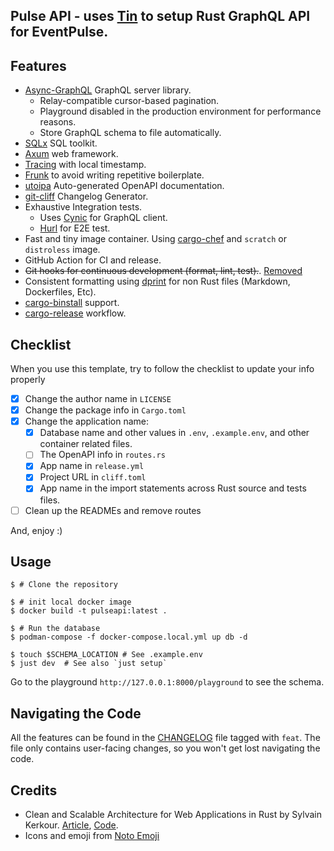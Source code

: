 ## Pulse API - uses [Tin](https://github.com/azzamsa/tin) to setup Rust GraphQL API for EventPulse.

## Features

- [Async-GraphQL](https://github.com/async-graphql/async-graphql) GraphQL server
  library.
  - Relay-compatible cursor-based pagination.
  - Playground disabled in the production environment for performance reasons.
  - Store GraphQL schema to file automatically.
- [SQLx](https://github.com/launchbadge/sqlx) SQL toolkit.
- [Axum](https://github.com/tokio-rs/axum) web framework.
- [Tracing](https://github.com/tokio-rs/tracing) with local timestamp.
- [Frunk](https://github.com/lloydmeta/frunk) to avoid writing repetitive
  boilerplate.
- [utoipa](https://github.com/juhaku/utoipa) Auto-generated OpenAPI
  documentation.
- [git-cliff](https://github.com/orhun/git-cliff) Changelog Generator.
- Exhaustive Integration tests.
  - Uses [Cynic](https://github.com/obmarg/cynic) for GraphQL client.
  - [Hurl](https://github.com/Orange-OpenSource/hurl) for E2E test.
- Fast and tiny image container. Using
  [cargo-chef](https://github.com/LukeMathWalker/cargo-chef) and `scratch` or
  `distroless` image.
- GitHub Action for CI and release.
- ~~Git hooks for continuous development (format, lint, test).~~.
  [Removed](https://github.com/azzamsa/tin/commit/d9906164db7eb30cf66e2ed32edb220c0787fe13)
- Consistent formatting using [dprint](https://github.com/dprint/dprint) for non
  Rust files (Markdown, Dockerfiles, Etc).
- [cargo-binstall](https://github.com/cargo-bins/cargo-binstall) support.
- [cargo-release](https://github.com/crate-ci/cargo-release) workflow.

## Checklist

When you use this template, try to follow the checklist to update your info
properly

- [x] Change the author name in `LICENSE`
- [x] Change the package info in `Cargo.toml`
- [x] Change the application name:
  - [x] Database name and other values in `.env`, `.example.env`, and other
        container related files.
  - [ ] The OpenAPI info in `routes.rs`
  - [x] App name in `release.yml`
  - [x] Project URL in `cliff.toml`
  - [x] App name in the import statements across Rust source and tests files.
- [ ] Clean up the READMEs and remove routes

And, enjoy :)

## Usage

```shell
$ # Clone the repository

$ # init local docker image
$ docker build -t pulseapi:latest .

$ # Run the database
$ podman-compose -f docker-compose.local.yml up db -d

$ touch $SCHEMA_LOCATION # See .example.env
$ just dev  # See also `just setup`
```

Go to the playground `http://127.0.0.1:8000/playground` to see the schema.

## Navigating the Code

All the features can be found in the [CHANGELOG](CHANGELOG.md) file tagged with
`feat`. The file only contains user-facing changes, so you won't get lost
navigating the code.

## Credits

- Clean and Scalable Architecture for Web Applications in Rust by Sylvain
  Kerkour.
  [Article](https://kerkour.com/rust-web-application-clean-architecture),
  [Code](https://github.com/skerkour/bloom-legacy/tree/v2-e2ee).
- Icons and emoji from [Noto Emoji](https://github.com/googlefonts/noto-emoji)
